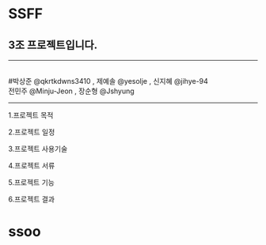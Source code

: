 # SSFF


<h2>3조 프로젝트입니다.</h2>

  <hr>
  <br>
  #박상준 @qkrtkdwns3410  , 제예솔 @yesolje , 신지혜 @jihye-94
        <br><t/><t/>전민주 @Minju-Jeon , 장순형 @Jshyung
  <hr>
  
  1.프로젝트 목적
  
  2.프로젝트 일정
  
  3.프로젝트 사용기술
  
  4.프로젝트 서류
  
  5.프로젝트 기능
  
  6.프로젝트 결과
  
 
# ssoo



